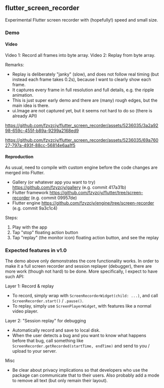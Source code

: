 ## flutter_screen_recorder

Experimental Flutter screen recorder with (hopefully!) speed and small size.

### Demo

#### Video

Video 1: Record all frames into byte array.
Video 2: Replay from byte array.

Remarks:

* Replay is deliberately "janky" (slow), and does not follow real timing (but instead each frame takes 0.2s), because I want to clearly show each frame.
* It captures every frame in full resolution and full details, e.g. the ripple animation.
* This is just super early demo and there are (many) rough edges, but the main idea is there.
* ui.Image are not captured yet, but it seems not hard to do so (there is already API)

https://github.com/fzyzcjy/flutter_screen_recorder/assets/5236035/3a2a9298-659c-455f-b89a-9299a2168ed9

https://github.com/fzyzcjy/flutter_screen_recorder/assets/5236035/69a76027-797a-493f-88cc-56814e6aa1f5

#### Reproduction

As usual, need to compile with custom engine before the code changes are merged into Flutter.

* Gallery (or whatever app you want to try) https://github.com/fzyzcjy/gallery (e.g. commit 417a31b)
* Flutter framework https://github.com/fzyzcjy/flutter/tree/screen-recorder (e.g. commit 09957de)
* Flutter engine https://github.com/fzyzcjy/engine/tree/screen-recorder (e.g. commit 9a3c1c4)

Steps:

1. Play with the app
2. Tap "stop" floating action button
3. Tap "replay" (the monitor icon) floating action button, and see the replay

### Expected features in v1.0

The demo above only demonstrates the core functionality works. In order to make it a full screen recorder and session replayer (debugger), there are more work (though not hard) to be done. More specifically, I expect to have such API:

Layer 1: Record & replay

* To record, simply wrap with `ScreenRecorderWidget(child: ...)`, and call `ScreenRecorder.start()` / `.pause()`.
* To replay, simply use `ScreenPlayerWidget`, with features like a normal video player.

Layer 2: "Session replay" for debugging

* Automatically record and save to local disk.
* When the user detects a bug and you want to know what happens before that bug, call something like `ScreenRecorder.getRecorded(startTime, endTime)` and send to you / upload to your server.

Misc

* Be clear about privacy implications so that developers who use the package can communicate that to their users. Also probably add a mode to remove all text (but only remain their layout).
